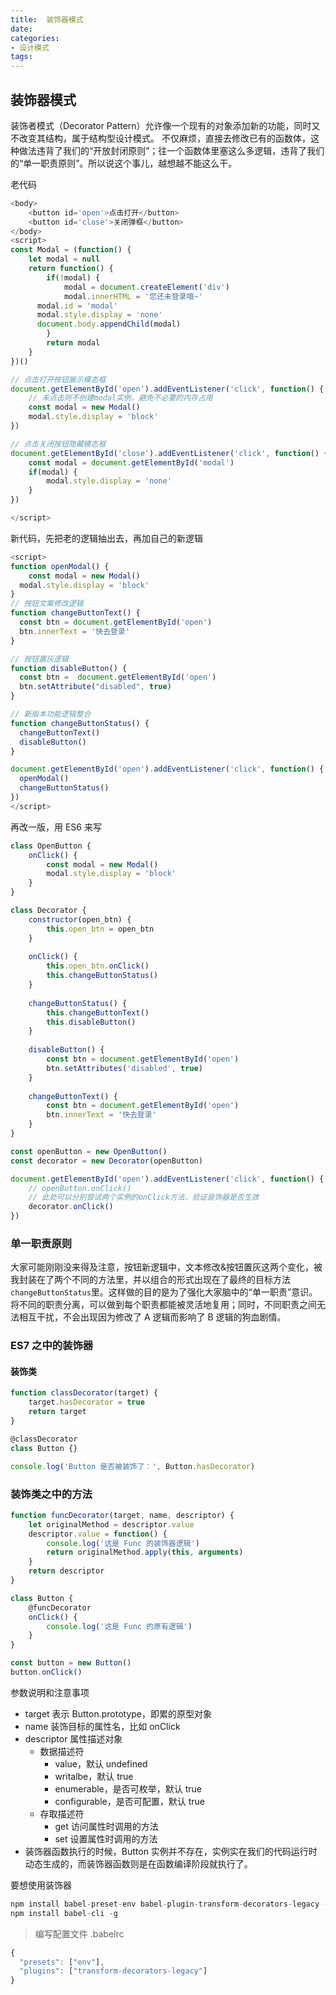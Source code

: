 ```yaml
---
title:  装饰器模式
date: 
categories:
- 设计模式
tags:
---
```


## 装饰器模式
装饰者模式（Decorator Pattern）允许像一个现有的对象添加新的功能，同时又不改变其结构，属于结构型设计模式。
不仅麻烦，直接去修改已有的函数体，这种做法违背了我们的“开放封闭原则”；往一个函数体里塞这么多逻辑，违背了我们的“单一职责原则”。所以说这个事儿，越想越不能这么干。

老代码

```javascript
<body>
	<button id='open'>点击打开</button>
	<button id='close'>关闭弹框</button>
</body>
<script>
const Modal = (function() {
	let modal = null
	return function() {
		if(!modal) {
			modal = document.createElement('div')
			modal.innerHTML = '您还未登录哦~'
      modal.id = 'modal'
      modal.style.display = 'none'
      document.body.appendChild(modal)
		}
		return modal
	}
})()

// 点击打开按钮展示模态框
document.getElementById('open').addEventListener('click', function() {
	// 未点击则不创建modal实例，避免不必要的内存占用
	const modal = new Modal()
	modal.style.display = 'block'
})

// 点击关闭按钮隐藏模态框
document.getElementById('close').addEventListener('click', function() {
	const modal = document.getElementById('modal')
	if(modal) {
		modal.style.display = 'none'
	}
})

</script>
```

新代码，先把老的逻辑抽出去，再加自己的新逻辑

```javascript
<script>
function openModal() {
	const modal = new Modal()
  modal.style.display = 'block'
}
// 按钮文案修改逻辑
function changeButtonText() {
  const btn = document.getElementById('open')
  btn.innerText = '快去登录'
}

// 按钮置灰逻辑
function disableButton() {
  const btn =  document.getElementById('open')
  btn.setAttribute("disabled", true)
}

// 新版本功能逻辑整合
function changeButtonStatus() {
  changeButtonText()
  disableButton()
}

document.getElementById('open').addEventListener('click', function() {
  openModal()
  changeButtonStatus()
})
</script>
```

再改一版，用 ES6 来写

```javascript
class OpenButton {
	onClick() {
		const modal = new Modal()
		modal.style.display = 'block'
	}
}

class Decorator {
	constructor(open_btn) {
		this.open_btn = open_btn
	}
	
	onClick() {
		this.open_btn.onClick()
		this.changeButtonStatus()
	}
	
	changeButtonStatus() {
		this.changeButtonText()
		this.disableButton()
	}
	
	disableButton() {
		const btn = document.getElementById('open')
		btn.setAttributes('disabled', true)
	}
	
	changeButtonText() {
		const btn = document.getElementById('open')
		btn.innerText = '快去登录'
	}
}

const openButton = new OpenButton()
const decorator = new Decorator(openButton)

document.getElementById('open').addEventListener('click', function() {
    // openButton.onClick()
    // 此处可以分别尝试两个实例的onClick方法，验证装饰器是否生效
    decorator.onClick()
})
```

### 单一职责原则

大家可能刚刚没来得及注意，按钮新逻辑中，文本修改&按钮置灰这两个变化，被我封装在了两个不同的方法里，并以组合的形式出现在了最终的目标方法`changeButtonStatus`里。这样做的目的是为了强化大家脑中的“单一职责”意识。将不同的职责分离，可以做到每个职责都能被灵活地复用；同时，不同职责之间无法相互干扰，不会出现因为修改了 A 逻辑而影响了 B 逻辑的狗血剧情。



### ES7 之中的装饰器

#### 装饰类

```javascript
function classDecorator(target) {
	target.hasDecorator = true
	return target
}

@classDecorator
class Button {}

console.log('Button 是否被装饰了：', Button.hasDecorator)
```

### 装饰类之中的方法

```javascript
function funcDecorator(target, name, descriptor) {
	let originalMethod = descriptor.value
	descriptor.value = function() {
		console.log('这是 Func 的装饰器逻辑')
		return originalMethod.apply(this, arguments)
	}
	return descriptor
}

class Button {
	@funcDecorator
	onClick() {
		console.log('这是 Func 的原有逻辑')
	}
}

const button = new Button()
button.onClick()
```

参数说明和注意事项

* target 表示 Button.prototype，即累的原型对象
* name 装饰目标的属性名，比如 onClick
* descriptor 属性描述对象
  * 数据描述符
    * value，默认 undefined
    * writalbe，默认 true
    * enumerable，是否可枚举，默认 true
    * configurable，是否可配置，默认 true
  * 存取描述符
    * get 访问属性时调用的方法
    * set 设置属性时调用的方法
* 装饰器函数执行的时候，Button 实例并不存在，实例实在我们的代码运行时动态生成的，而装饰器函数则是在函数编译阶段就执行了。

要想使用装饰器

```javascript
npm install babel-preset-env babel-plugin-transform-decorators-legacy --save-dev
npm install babel-cli -g
```

> 编写配置文件 .babelrc

```javascript
{
  "presets": ["env"],
  "plugins": ["transform-decorators-legacy"]
}
```





